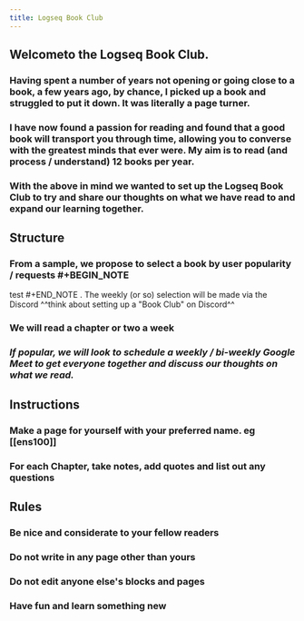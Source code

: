 ```yaml
---
title: Logseq Book Club
---
```


## Welcometo the Logseq Book Club.
### Having spent a number of years not opening or going close to a book, a few years ago, by chance, I picked up a book and struggled to put it down. It was literally a page turner.
### I have now found a passion for reading and found that a good book will transport you through time, allowing you to converse with the greatest minds that ever were. My aim is to read (and process / understand) 12 books per year.
### With the above in mind we wanted to set up the Logseq Book Club to try and share our thoughts on what we have read to and expand our learning together.
## Structure
### From a sample, we propose to select a book by user popularity / requests #+BEGIN_NOTE
test
#+END_NOTE . The weekly (or so) selection will be made via the Discord ^^think about setting up a "Book Club" on Discord^^
### We will read a chapter or two a week
### _If popular, we will look to schedule a weekly / bi-weekly Google Meet to get everyone together and discuss our thoughts on what we read._
## Instructions
### Make a page for yourself with your preferred name. eg [[ens100]]
### For each Chapter, take notes, add quotes and list out any questions
###
## Rules
### Be nice and considerate to your fellow readers
### Do not write in any page other than yours
### Do not edit anyone else's blocks and pages
### Have fun and learn something new
